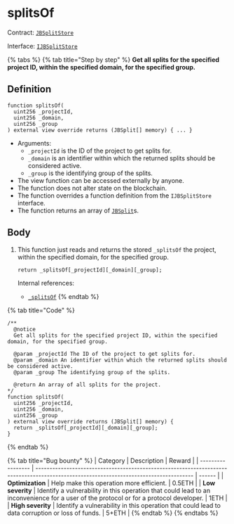 # splitsOf

Contract: [`JBSplitStore`](../)​‌

Interface: [`IJBSplitStore`](../../../../protocol/interfaces/ijbsplitstore.md)

{% tabs %}
{% tab title="Step by step" %}
**Get all splits for the specified project ID, within the specified domain, for the specified group.**

## Definition

```solidity
function splitsOf(
  uint256 _projectId,
  uint256 _domain,
  uint256 _group
) external view override returns (JBSplit[] memory) { ... }
```

* Arguments:
  * `_projectId` is the ID of the project to get splits for.
  * `_domain` is an identifier within which the returned splits should be considered active.
  * `_group` is the identifying group of the splits.
* The view function can be accessed externally by anyone.
* The function does not alter state on the blockchain.
* The function overrides a function definition from the `IJBSplitStore` interface.
* The function returns an array of [`JBSplit`](../../../data-structures/jbsplit.md)s.

## Body

1.  This function just reads and returns the stored `_splitsOf` the project, within the specified domain, for the specified group.

    ```solidity
    return _splitsOf[_projectId][_domain][_group];
    ```

    Internal references:

    * [`_splitsOf`](../properties/\_splitsof.md)
{% endtab %}

{% tab title="Code" %}
```solidity
/**
  @notice 
  Get all splits for the specified project ID, within the specified domain, for the specified group.

  @param _projectId The ID of the project to get splits for.
  @param _domain An identifier within which the returned splits should be considered active.
  @param _group The identifying group of the splits.

  @return An array of all splits for the project.
*/
function splitsOf(
  uint256 _projectId,
  uint256 _domain,
  uint256 _group
) external view override returns (JBSplit[] memory) {
  return _splitsOf[_projectId][_domain][_group];
}
```
{% endtab %}

{% tab title="Bug bounty" %}
| Category          | Description                                                                                                                            | Reward |
| ----------------- | -------------------------------------------------------------------------------------------------------------------------------------- | ------ |
| **Optimization**  | Help make this operation more efficient.                                                                                               | 0.5ETH |
| **Low severity**  | Identify a vulnerability in this operation that could lead to an inconvenience for a user of the protocol or for a protocol developer. | 1ETH   |
| **High severity** | Identify a vulnerability in this operation that could lead to data corruption or loss of funds.                                        | 5+ETH  |
{% endtab %}
{% endtabs %}
